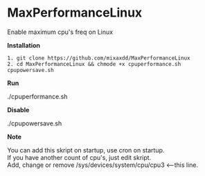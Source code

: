 # MaxPerformanceLinux
Enable maximum cpu's freq on Linux

<b>Installation</b>
```
1. git clone https://github.com/mixaxdd/MaxPerformanceLinux
2. cd MaxPerformanceLinux && chmode +x cpuperformance.sh cpupowersave.sh
```
<b>Run</b>

./cpuperformance.sh

<b>Disable</b>

./cpupowersave.sh

<b>Note</b>

You can add this skript on startup, use cron on startup.
<br>If you have another count of cpu's, just edit skript.
<br>Add, change or remove /sys/devices/system/cpu/cpu3 <--this line.
